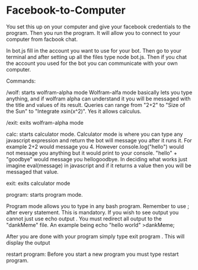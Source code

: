 # Facebook-to-Computer
You set this up on your computer and give your facebook credentials to the program. Then you run the program. It will allow you to connect to your computer from facbook chat.

In bot.js fill in the account you want to use for your bot. Then go to your terminal and after setting up all the files type node bot.js. Then if you chat the account you used for the bot you can communicate with your own computer.

Commands:


/wolf: starts wolfram-alpha mode
Wolfram-alfa mode basically lets you type anything, and if wolfram alpha can understand it you will be messaged with the title and values of its result. Queries can range from "2+2" to "Size of the Sun" to "Integrate xsin(x^2)". Yes it allows calculus.

/exit: exits wolfram-alpha mode

calc: starts calculator mode.
Calculator mode is where you can type any javascript expression and return the bot will message you after it runs it. For example 2+2 would message you 4. However console.log("hello") would not message you anything but it would print to your console. "hello" + "goodbye" would message you hellogoodbye. In deciding what works just imagine eval(message) in javascript and if it returns a value then you will be messaged that value.

exit: exits calculator mode

program: starts program mode. 

Program mode allows you to type in any bash program. Remember to use ; after every statement. This is mandatory. If you wish to see output you cannot just use echo output .  You must redirect all output to the "dankMeme" file. An example being 
echo "hello world" >dankMeme;

After you are done with your program simply type exit program . This will display the output 

restart program: Before you start a new program you must type restart program. 

